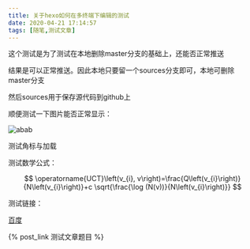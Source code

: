 ```yaml
---
title: 关于hexo如何在多终端下编辑的测试
date: 2020-04-21 17:14:57
tags: [随笔,测试文章]
---
```


这个测试是为了测试在本地删除master分支的基础上，还能否正常推送

结果是可以正常推送。因此本地只要留一个sources分支即可，本地可删除master分支

然后sources用于保存源代码到github上

顺便测试一下图片能否正常显示：

<!--more-->

![abab](https://cdn.jsdelivr.net/gh/ysl970629/public_picture_bed_01@latest//img/20200421172021.png)

测试角标与加载

测试数学公式：

$$
\operatorname{UCT}\left(v_{i}, v\right)=\frac{Q\left(v_{i}\right)}{N\left(v_{i}\right)}+c \sqrt{\frac{\log (N(v))}{N\left(v_{i}\right)}}
$$

测试链接：

[百度](http://www.baidu.com) 

{% post_link 测试文章题目 %}

